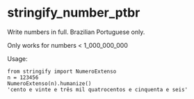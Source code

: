 # stringify_number_ptbr
Write numbers in full. Brazilian Portuguese only.

Only works for numbers < 1_000_000_000

Usage:
```
from stringify import NumeroExtenso
n = 123456
NumeroExtenso(n).humanize()
'cento e vinte e três mil quatrocentos e cinquenta e seis'
```
